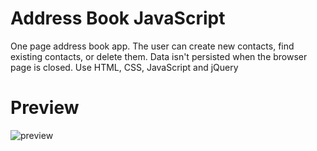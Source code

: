 # Address Book JavaScript

One page address book app. The user can create new contacts, find existing contacts, or delete them. Data isn't persisted when the browser page is closed.
Use HTML, CSS, JavaScript and jQuery

# Preview
![preview](https://northern-lights.fr/address_book/screenshots/address_book.png)
